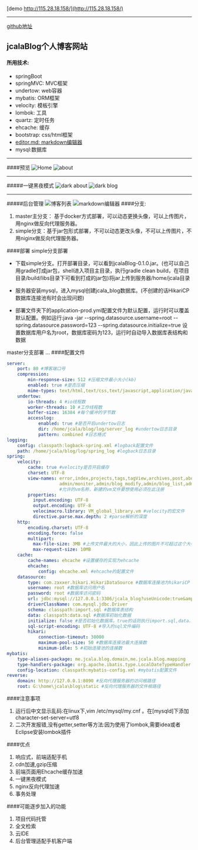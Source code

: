 [demo  http://115.28.18.158/](http://115.28.18.158/)

---

[github地址](https://github.com/jcalaz/jcalaBlog)
## jcalaBlog个人博客网站
#### 所用技术:
 - springBoot 
 - springMVC: MVC框架
 - undertow: web容器
 - mybatis: ORM框架
 - velocity: 模板引擎
 - lombok: 工具
 - quartz: 定时任务
 - ehcache: 缓存
 - bootstrap: css/html框架
 - [editor.md: markdown编辑器](https://github.com/pandao/editor.md)
 - mysql:数据库
---
####预览
![Home](http://jcalaz.github.io/img/jcala_blog.index.jpg)
![about](http://jcalaz.github.io/img/jcala_blog.about.jpg)

---
#####一键黑夜模式
![dark about](http://jcalaz.github.io/img/jcala_blog.bkindex.jpg)
![dark blog](http://jcalaz.github.io/img/jcala_blog.bkpost.jpg)

---
#####后台管理
![博客列表](http://jcalaz.github.io/img/jcala_blog.adlist.jpg)
![markdown编辑器](http://jcalaz.github.io/img/jcala_blog.adre.jpg)
####分支:
1. master主分支： 基于docker方式部署，可以动态更换头像，可以上传图片，用nginx做反向代理服务器。
2. simple分支：基于jar包形式部署，不可以动态更改头像，不可以上传图片，不用niginx做反向代理服务器。

####部署
simple分支部署

- 下载simple分支。打开部署目录，可以看到jcalaBlog-0.1.0.jar。(也可以自己用gradle打成jar包，shell进入项目主目录，执行gradle clean build，在项目目录/build/libs目录下可看到打成的jar包)将jar上传到服务器/home/jcala目录

- 服务器安装mysql，进入mysql创建jcala_blog数据库。(不创建的话HikariCP数据库连接池有时会出现问题)

- 部署文件夹下的application-prod.yml配置文件为默认配置，运行时可以覆盖默认配置。例如运行:java -jar  --spring.datasource.username=root --spring.datasource.password=123 --spring.datasource.initialize=true
设置数据库用户名为root，数据库密码为123，运行时自动导入数据库表结构和数据

master分支部署
...
####配置文件
```yaml
server:
    port: 80 #博客端口号
    compression:
        min-response-size: 512 #压缩文件最小大小(kb)
        enabled: true #是否压缩
        mime-types: text/html,text/css,text/javascript,application/javascript,image/gif,image/png,image/jpg #要压缩的文件格式
    undertow:
        io-threads: 4 #io线程数
        worker-threads: 10 #工作线程数
        buffer-size: 16384 #每个缓冲的字节数
        accesslog:
            enabled: true #是否开启undertow日志
            dir: /home/jcala/blog/log/server_log #undertow日志目录
            pattern: combined #日志格式
logging:
    config: classpath:logback-spring.xml #logback配置文件
    path: /home/jcala/blog/log/spring_log #logback日志目录
spring:
    velocity:
        cache: true #velocity是否开启缓存
        charset: UTF-8
        view-names: error,index,projects,tags,tagView,archives,post,about,login,admin/blog_add,admin/project, 
                    admin/moniter,admin/blog_modify,admin/blog_list,admin/info,admin/result,admin/resume
                    #允许的vm名称，新建的vm文件要想使用必须在此注册
        properties:
          input.encoding: UTF-8
          output.encoding: UTF-8
          velocimacro.library: VM_global_library.vm #velocity的宏文件
          directive.parse.max.depth: 2 #parse解析的深度
    http:
        encoding.charset: UTF-8
        encoding.force: false
        multipart:
          max-file-size: 3MB #上传文件最大的大小，因此上传的图片不可超过这个大小，否则抛出异常
          max-request-size: 10MB
    cache:
        cache-names: ehcache #设置缓存的实现为ehcache
        ehcache:
            config: ehcache.xml #ehcache的配置文件
    datasource:
        type: com.zaxxer.hikari.HikariDataSource #数据库连接池为hikariCP
        username: root #数据库访问用户名
        password: root #数据库访问密码
        url: jdbc:mysql://127.0.0.1:3306/jcala_blog?useUnicode:true&amp;characterEncoding:UTF-8
        driverClassName: com.mysql.jdbc.Driver
        schema: classpath:import.sql #数据库表结构
        data: classpath:data.sql #数据库初始化数据
        initialize: false #是否初始化数据库。true的话则执行import.sql,data.sql sql语句，导入表结构和初始化数据
        sql-script-encoding: UTF-8 #导入的sql文件编码
        hikari:
            connection-timeout: 30000
            maximum-pool-size: 50 #数据库连接池最大连接数
            minimum-idle: 5 #初始连接池的连接数
mybatis:
    type-aliases-package: me.jcala.blog.domain,me.jcala.blog.mapping
    type-handlers-package: org.apache.ibatis.type.LocalDateTypeHandler
    config-location: classpath:mybatis-config.xml #mybatis配置文件
reverse:
    domain: http://127.0.0.1:8090 #反向代理服务器的访问根路径
    root: G:\home\jcala\blog\static #反向代理服务器的文件根路径
```

####注意事项
1. 运行后中文显示乱码:在linux下,vim /etc/mysql/my.cnf 。在[mysqld]下添加character-set-server=utf8
2. 二次开发报错,没有getter,setter等方法:因为使用了lombok,需要idea或者Eclipse安装lombok插件

####优点
1. 响应式，前端适配手机
2. cdn加速,gzip压缩
3. 前端页面用Ehcache缓存加速
4. 一键黑夜模式
5. nginx反向代理加速
6. 事务处理

####可能逐步加入的功能
1. 项目代码托管
2. 全文检索
3. 云IDE
4. 后台管理适配手机客户端